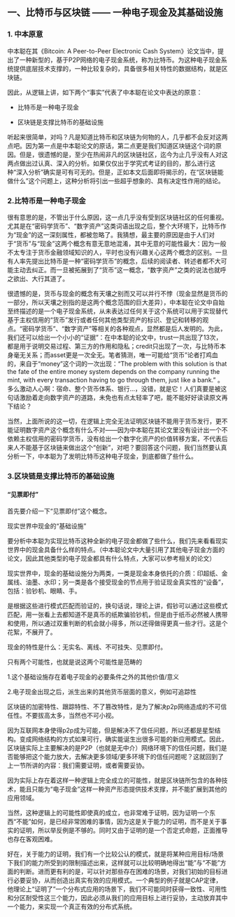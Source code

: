 ## 一、比特币与区块链 —— 一种电子现金及其基础设施

### 1. 中本原意

中本聪在其《Bitcoin: A Peer-to-Peer Electronic Cash System》论文当中，提出了一种新型的，基于P2P网络的电子现金系统，称为比特币。为这种电子现金系统提供底层技术支撑的，一种比较复杂的，具备很多相关特性的数据结构，就是区块链。

因此，从逻辑上讲，如下两个“事实”代表了中本聪在论文中表达的原意：

* 比特币是一种电子现金

* 区块链是支撑比特币的基础设施

听起来很简单，对吗？凡是知道比特币和区块链为何物的人，几乎都不会反对这两点吧。因为第一点是中本聪论文的原话，第二点更是我们知道区块链这个词的原因。但是，很遗憾的是，至少在热闹非凡的区块链社区，迄今为止几乎没有人对这两点做出过认真、深入的分析。如果仅仅出于学究式考证的目的，那么进行这种“深入分析”确实是可有可无的。但是，正如本文后面即将揭示的，在“区块链能做什么”这个问题上，这种分析将引出一些超乎想象的、具有决定性作用的结论。

### 2.比特币是一种电子现金

很有意思的是，不管出于什么原因，这一点几乎没有受到区块链社区的任何重视。尤其是在“密码学货币”、“数字资产”这类词语出现之后，整个大环境下，比特币作为“现金”的这一深刻属性，都被忽略了。我猜想，最主要的原因是由于人们对于“货币”与“现金”这两个概念有意无意地混淆，其中无意的可能性最大：因为一般不太专注于货币金融领域知识的人，平时也没有兴趣关心这两个概念的区别。一旦有人率先提出比特币是一种“密码学货币”的概念，后续的阅读者、转述者都不大可能主动去纠正。而一旦被拓展到了“货币”这一概念，“数字资产”之类的说法也就呼之欲出、大行其道了。

很遗憾的是，货币与现金的概念有天壤之别而又可以并行不悖（现金显然是货币的一部分，所以天壤之别指的是这两个概念范围的巨大差异），中本聪在论文中自始至终描述的是一个电子现金系统，从未表达过任何关于这个系统可以用于实现替代基于主权信用的“货币”发行或者任何其他类型资产的标识、登记和转移的观点。“密码学货币”、“数字资产”等相关的各种观点，显然都是后人发明的。为此，我们还可以给出一个小小的“证据”：在中本聪的论文中，trust一共出现了13次，都是用于说明交易过程、第三方的作用和隐私；credit只出现了一次，与比特币本身毫无关系；而asset更是一次全无。笔者猜测，唯一可能给“货币”论者打鸡血的，来自于“money”这个词的一次出现：“The problem with this solution is that the fate of the entire money system depends on the company running the mint, with every transaction having to go through them, just like a bank.” 。多么激动人心啊：宿命、整个货币体系、银行...，没错，就是它！人们真要是被这句话激励着走向数字资产的道路，未免也有点太轻率了吧，能不能好好读读原文再下结论？

当然，上面所说的这一切，在逻辑上完全无法证明区块链不能用于货币发行，更不能证明数字资产这个概念有什么不对——因为中本聪在其论文里没有设计出一个不依赖主权信用的密码学货币，没有给出一个数字化资产的价值转移方案，不代表后来人不能基于区块链来做出这个“创新”，对吧？要回答这个问题，我们当然要认真分析一下，中本聪为了发明比特币这种电子现金，到底都做了些什么。

### 3.区块链是支撑比特币的基础设施

#### “见票即付”

首先要介绍一下“见票即付”这个概念。

现实世界中现金的“基础设施”

要分析中本聪为实现比特币这种全新的电子现金都做了些什么，我们先来看看现实世界中的现金具备什么样的特点。（中本聪论文中大量引用了其他电子现金方面的论文，因此其他类型的电子现金都具有什么特点，大家可以参考相关的论文）

现实世界中，现金的基础设施分为两类，一类是现金本身依托的介质：印超纸、金属线、油墨、水印；另一类是各个接受现金的节点用于验证现金真实性的“设备”，包括：验钞机、眼睛、手。

是根据这些进行模式匹配而验证的，换句话说，理论上讲，假钞可以通过这些模式匹配，用一张看上去都知道不是真币的纸欺骗验钞机，但是由于纸币必然被人携带和使用，所以通过双重判断的机会就小得多，所以还得做得更真一些才行。这是个花絮，不展开了。

现金的特性是什么：无实名、离线、不可挂失、见票即付。

只有两个可能性，也就是说这两个可能性是范畴的

1.这个基础设施存在着电子现金的必要条件之外的其他价值/意义

2.电子现金出现之后，派生出来的其他货币层面的意义，例如可追踪性

区块链的加密特性、跟踪特性、不了篡改特性，是为了解决p2p网络造成的不可信任性。不要拔高太多，当然也不可小视。

因为互联网本身使得p2p成为可能，但是解决不了信任问题，所以还都是星型结构。变成网络结构的方式如果可行，确实能诞生出很多可能的新应用模式。因此，区块链实际上主要解决的是P2P（也就是无中介）网络环境下的信任问题，我们是否能够把这个能力放大，去解决更多领域/更多环境下的信任问题呢？这就回到了上一节所讲的内容：我们需要证明，或者需要妥协。

因为实际上存在着这样一种逻辑上完全成立的可能性，就是区块链所包含的各种技术，能且只能为“电子现金”这样一种资产形态提供技术支撑，并不能扩展到其他的应用领域。

当然，这种逻辑上的可能性即使真的成立，也非常难于证明，因为证明一个东西“不能”如何，是已经非常困难的事情，因为这是关于能力的证明，而不是关于事实的证明，所以举反例是不够的。同时又由于证明的是一个否定式命题，正面推导也存在客观困难。

好在，关于能力的证明，我们有一个比较公认的模式，就是将某种应用目标/场景下我们的能力所受到的限制描述出来，这样就可以比较明确地得出“能”与“不能”方面的判断。进而更有利的是，可以针对那些存在困难的场景，对我们初始的目标进行必要妥协，从而创造出真实有效的应用模式。一个典型的例子就是CAP定律，他理论上“证明了”一个分布式应用的场景下，我们不可能同时获得一致性、可用性和分区耐受性这三个能力，因此必须从我们的应用目标上进行妥协，主动放弃其中一个能力，来实现一个真正有效的分布式系统。
